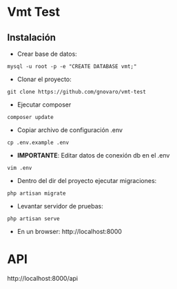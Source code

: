 # Vmt Test
## Instalación

* Crear base de datos:
```console
mysql -u root -p -e "CREATE DATABASE vmt;"
```

* Clonar el proyecto:
```console
git clone https://github.com/gnovaro/vmt-test
```

* Ejecutar composer
```console
composer update
```

* Copiar archivo de configuración .env
```console
cp .env.example .env
```

* **IMPORTANTE**: Editar datos de conexión db en el .env
```console
vim .env
```

* Dentro del dir del proyecto ejecutar migraciones:
```console
php artisan migrate
```

* Levantar servidor de pruebas:
```console
php artisan serve
```
* En un browser: http://localhost:8000

# API
http://localhost:8000/api
